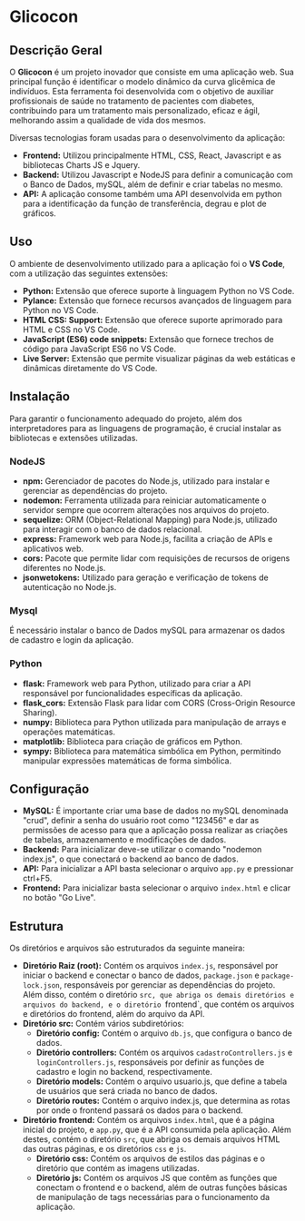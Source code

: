 # Glicocon

## Descrição Geral

O **Glicocon** é um projeto inovador que consiste em uma aplicação web. Sua principal função é identificar o modelo dinâmico da curva glicêmica de indivíduos. Esta ferramenta foi desenvolvida com o objetivo de auxiliar profissionais de saúde no tratamento de pacientes com diabetes, contribuindo para um tratamento mais personalizado, eficaz e ágil, melhorando assim a qualidade de vida dos mesmos.

Diversas tecnologias foram usadas para o desenvolvimento da aplicação: 
- **Frontend:** Utilizou principalmente HTML, CSS, React, Javascript e as bibliotecas Charts JS e Jquery.
- **Backend:** Utilizou Javascript e NodeJS para definir a comunicação com o Banco de Dados, mySQL, além de definir e criar tabelas no mesmo.
- **API:** A aplicação consome também uma API desenvolvida em python para a identificação da função de transferência, degrau e plot de gráficos.

## Uso

O ambiente de desenvolvimento utilizado para a aplicação foi o **VS Code**, com a utilização das seguintes extensões:
- **Python:** Extensão que oferece suporte à linguagem Python no VS Code.
- **Pylance:** Extensão que fornece recursos avançados de linguagem para Python no VS Code.
- **HTML CSS: Support:** Extensão que oferece suporte aprimorado para HTML e CSS no VS Code.
- **JavaScript (ES6) code snippets:** Extensão que fornece trechos de código para JavaScript ES6 no VS Code.
- **Live Server:** Extensão que permite visualizar páginas da web estáticas e dinâmicas diretamente do VS Code.

## Instalação

Para garantir o funcionamento adequado do projeto, além dos interpretadores para as linguagens de programação, é crucial instalar as bibliotecas e extensões utilizadas.

### NodeJS
- **npm:** Gerenciador de pacotes do Node.js, utilizado para instalar e gerenciar as dependências do projeto.
- **nodemon:** Ferramenta utilizada para reiniciar automaticamente o servidor sempre que ocorrem alterações nos arquivos do projeto.
- **sequelize:** ORM (Object-Relational Mapping) para Node.js, utilizado para interagir com o banco de dados relacional.
- **express:** Framework web para Node.js, facilita a criação de APIs e aplicativos web.
- **cors:** Pacote que permite lidar com requisições de recursos de origens diferentes no Node.js.
- **jsonwetokens:** Utilizado para geração e verificação de tokens de autenticação no Node.js.

### Mysql
É necessário instalar o banco de Dados mySQL para armazenar os dados de cadastro e login da aplicação.

### Python
- **flask:** Framework web para Python, utilizado para criar a API responsável por funcionalidades específicas da aplicação.
- **flask_cors:** Extensão Flask para lidar com CORS (Cross-Origin Resource Sharing).
- **numpy:** Biblioteca para Python utilizada para manipulação de arrays e operações matemáticas.
- **matplotlib:** Biblioteca para criação de gráficos em Python.
- **sympy:** Biblioteca para matemática simbólica em Python, permitindo manipular expressões matemáticas de forma simbólica.

## Configuração

- **MySQL:** É importante criar uma base de dados no mySQL denominada "crud", definir a senha do usuário root como "123456" e dar as permissões de acesso para que a aplicação possa realizar as criações de tabelas, armazenamento e modificações de dados.
- **Backend:** Para inicializar deve-se utilizar o comando "nodemon index.js", o que conectará o backend ao banco de dados.
- **API:** Para inicializar a API basta selecionar o arquivo `app.py` e pressionar ctrl+F5.
- **Frontend:** Para inicializar basta selecionar o arquivo `index.html` e clicar no botão "Go Live". 


## Estrutura

Os diretórios e arquivos são estruturados da seguinte maneira:

- **Diretório Raiz (root):** Contém os arquivos `index.js`, responsável por iniciar o backend e conectar o banco de dados, `package.json` e `package-lock.json`, responsáveis por gerenciar as dependências do projeto. Além disso, contém o diretório `src, que abriga os demais diretórios e arquivos do backend, e o diretório `frontend`, que contém os arquivos e diretórios do frontend, além do arquivo da API.
- **Diretório src:** Contém vários subdiretórios:
  - **Diretório config:** Contém o arquivo `db.js`, que configura o banco de dados.
  - **Diretório controllers:** Contém os arquivos `cadastroControllers.js` e `loginControllers.js`, responsáveis por definir as funções de cadastro e login no backend, respectivamente.
  - **Diretório models:** Contém o arquivo usuario.js, que define a tabela de usuários que será criada no banco de dados.
  - **Diretório routes:** Contém o arquivo index.js, que determina as rotas por onde o frontend passará os dados para o backend.
- **Diretório frontend:** Contém os arquivos `index.html`, que é a página inicial do projeto, e `app.py`, que é a API consumida pela aplicação. Além destes, contém o diretório `src`, que abriga os demais arquivos HTML das outras páginas, e os diretórios `css` e `js`.
  - **Diretório css:** Contém os arquivos de estilos das páginas e o diretório que contém as imagens utilizadas.
  - **Diretório js:** Contém os arquivos JS que contêm as funções que conectam o frontend e o backend, além de outras funções básicas de manipulação de tags necessárias para o funcionamento da aplicação.

